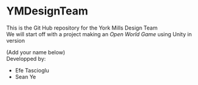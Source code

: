 # YMDesignTeam
This is the Git Hub repository for the York Mills Design Team  
We will start off with a project making an *Open World Game* using Unity in version 

(Add your name below)  
Developped by:
- Efe Tascioglu
- Sean Ye
